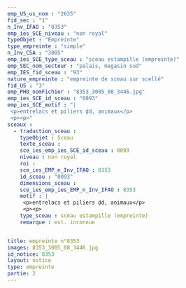 ```yaml
---
emp_US_us_nom : "2635"
fid_sec : "1"
n_Inv_IFAO : "8353"
emp_ies_SCE_niveau : "non royal"
typeObjet : "Empreinte"
type_empreinte : "simple"
n_Inv_CSA : "3005"
emp_ies_SCE_type_sceau : "sceau estampille (empreinte)"
emp_SEC_nom_secteur : "palais, magasin sud"
emp_IES_fid_sceau : "93"
nature_empreinte : "empreinte de sceau sur scellé"
fid_US : "3"
emp_PHO_nomFichier : "8353_3005_08_3446.jpg"
emp_ies_SCE_id_sceau : "0093"
emp_ies_SCE_motif : "|
 <p>entrelacs et piliers ḏd, animaux</p>
 <p><p>"
sceaux :
  - traduction_sceau : 
    typeObjet : Sceau
    texte_sceau : 
    sce_ies_emp_ies_SCE_id_sceau : 0093
    niveau : non royal
    roi : 
    sce_ies_EMP_n_Inv_IFAO : 8353
    id_sceau : "0093"
    dimensions_sceau : 
    sce_ies_emp_ies_EMP_n_Inv_IFAO : 8353
    motif : |
     <p>entrelacs et piliers ḏd, animaux</p>
     <p><p>
    type_sceau : sceau estampille (empreinte)
    remarque : est. inconnue


title: empreinte n°8353
images: 8353_3005_08_3446.jpg
id_notice: 8353
layout: notice
type: empreinte
partie: 2
---
```

